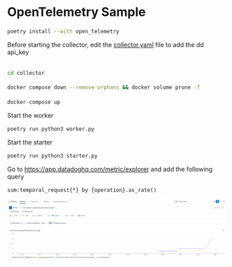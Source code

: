 # OpenTelemetry Sample


``` bash
poetry install --with open_telemetry
```

Before starting the collector, edit the [collector.yaml](collector%2Fcollector.yaml) file to add the dd api_key


```bash

cd collector

docker compose down --remove-orphans && docker volume prune -f

docker-compose up 

```


Start the worker

``` bash
poetry run python3 worker.py
```

Start the starter

``` bash
poetry run python3 starter.py
```




Go to https://app.datadoghq.com/metric/explorer and add the following query 
```
sum:temporal_request{*} by {operation}.as_rate()
```


![img.png](img.png)
